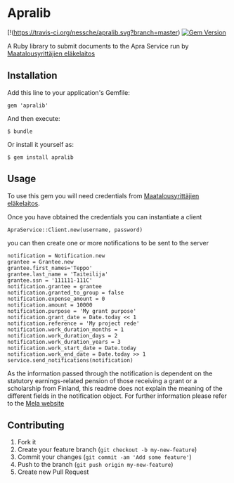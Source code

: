 # Apralib


[!(https://travis-ci.org/nessche/apralib.svg?branch=master)
[![Gem Version](https://badge.fury.io/rb/apralib.svg)](http://badge.fury.io/rb/apralib)


A Ruby library to submit documents to the Apra Service run by [Maatalousyrittäjien eläkelaitos](http://www.mela.fi)

## Installation

Add this line to your application's Gemfile:

    gem 'apralib'

And then execute:

    $ bundle

Or install it yourself as:

    $ gem install apralib

## Usage

To use this gem you will need credentials from [Maatalousyrittäjien eläkelaitos](http://www.mela.fi).

Once you have obtained the credentials you can instantiate a client

    ApraService::Client.new(username, password)

you can then create one or more notifications to be sent to the server

    notification = Notification.new
    grantee = Grantee.new
    grantee.first_names='Teppo'
    grantee.last_name = 'Taiteilija'
    grantee.ssn = '111111-111C'
    notification.grantee = grantee
    notification.granted_to_group = false
    notification.expense_amount = 0
    notification.amount = 10000
    notification.purpose = 'My grant purpose'
    notification.grant_date = Date.today << 1
    notification.reference = 'My project rede'
    notification.work_duration_months = 1
    notification.work_duration_days = 2
    notification.work_duration_years = 3
    notification.work_start_date = Date.today
    notification.work_end_date = Date.today >> 1
    service.send_notifications(notification)

As the information passed through the notification is dependent on the statutory earnings-related pension of those receiving
a grant or a scholarship from Finland, this readme does not explain the meaning of the different fields in the notification
object. For further information please refer to the [Mela website](http://www.mela.fi)


## Contributing

1. Fork it
2. Create your feature branch (`git checkout -b my-new-feature`)
3. Commit your changes (`git commit -am 'Add some feature'`)
4. Push to the branch (`git push origin my-new-feature`)
5. Create new Pull Request
